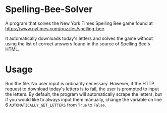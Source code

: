 # Spelling-Bee-Solver
A program that solves the New York Times Spelling Bee game found at https://www.nytimes.com/puzzles/spelling-bee.

It automatically downloads today's letters and solves the game without using the list of correct answers found in the source of Spelling Bee's HTML. 

# Usage
Run the file. No user input is ordinarily necessary. However, if the HTTP request to download today's letters is to fail, the user is prompted to input the letters. By default, the program will automatically scrape the letters, but if you would like to always input them manually, change the variable on line 6 ```AUTOMATICALLY_GET_LETTERS``` from ```True``` to ```False```.

